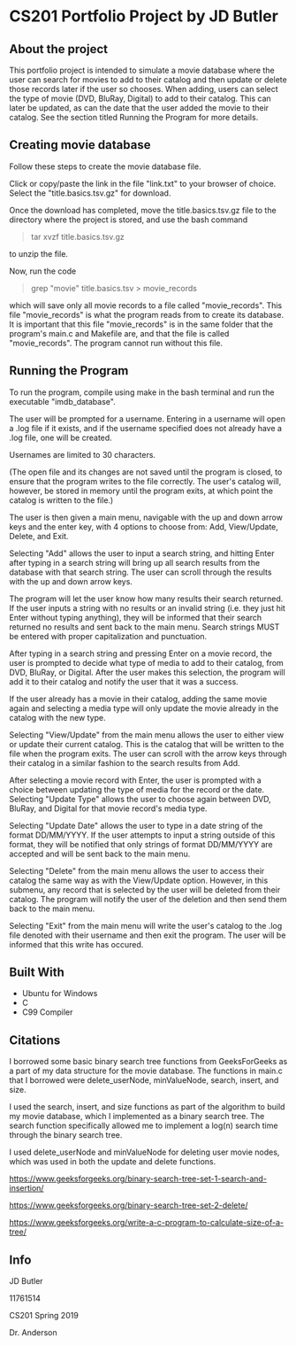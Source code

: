 # CS201 Portfolio Project by JD Butler
## About the project

This portfolio project is intended to simulate a movie database where the user can search for movies to add to their catalog 
and then update or delete those records later if the user so chooses. When adding, users can select the type of movie (DVD, BluRay, Digital)
to add to their catalog. This can later be updated, as can the date that the user added the movie to their catalog. See the section titled Running the Program for more details.

## Creating movie database
Follow these steps to create the movie database file.

Click or copy/paste the link in the file "link.txt" to your browser of choice. Select the "title.basics.tsv.gz" for download.

Once the download has completed, move the title.basics.tsv.gz file to the directory where the project is stored, and use the bash command 
>tar xvzf title.basics.tsv.gz

to unzip the file.

Now, run the code
>grep "movie" title.basics.tsv > movie_records 

which will save only all movie records to a file called "movie_records". This file "movie_records" is what the program reads from to create its database. It is important that
this file "movie_records" is in the same folder that the program's main.c and Makefile are, and that the file is called "movie_records". The program cannot run without this file.

## Running the Program
To run the program, compile using make in the bash terminal and run the executable "imdb_database".

The user will be prompted for a username. Entering in a username will open a .log file if it exists, 
and if the username specified does not already have a .log file, one will be created. 

Usernames are limited to 30 characters.

(The open file and its changes are not saved until the program is closed, to ensure that the program writes to the file correctly. The user's catalog
will, however, be stored in memory until the program exits, at which point the catalog is written to the file.)

The user is then given a main menu, navigable with the up and down arrow keys and the enter key, with 4 options to choose from: Add, View/Update, Delete, and Exit.

Selecting "Add" allows the user to input a search string, and hitting Enter after typing in a search string will bring up all search results from the database with that search string.
The user can scroll through the results with the up and down arrow keys. 

The program will let the user know how many results their search returned.
If the user inputs a string with no results or an invalid string (i.e. they just hit Enter without typing anything), they will be informed that their search returned no results
and sent back to the main menu. Search strings MUST be entered with proper capitalization and punctuation.

After typing in a search string and pressing Enter on a movie record, the user is prompted to decide what type of media to add to their catalog, from DVD, BluRay, or Digital.
After the user makes this selection, the program will add it to their catalog and notify the user that it was a success. 

If the user already has a movie in their catalog,
adding the same movie again and selecting a media type will only update the movie already in the catalog with the new type.

Selecting "View/Update" from the main menu allows the user to either view or update their current catalog. This is the catalog that will be written to the file when the program exits.
The user can scroll with the arrow keys through their catalog in a similar fashion to the search results from Add. 

After selecting a movie record with Enter, the user is prompted
with a choice between updating the type of media for the record or the date. Selecting "Update Type" allows the user to choose again between DVD, BluRay, and Digital for that 
movie record's media type.

Selecting "Update Date" allows the user to type in a date string of the format DD/MM/YYYY. If the user attempts to input a string outside of this format, they will be notified
that only strings of format DD/MM/YYYY are accepted and will be sent back to the main menu.

Selecting "Delete" from the main menu allows the user to access their catalog the same way as with the View/Update option. However, in this submenu, any record that is selected 
by the user will be deleted from their catalog. The program will notify the user of the deletion and then send them back to the main menu.

Selecting "Exit" from the main menu will write the user's catalog to the .log file denoted with their username and then exit the program.
The user will be informed that this write has occured.

## Built With
- Ubuntu for Windows
- C
- C99 Compiler

## Citations
I borrowed some basic binary search tree functions from GeeksForGeeks as a part of my data structure for the movie database. The functions 
in main.c that I borrowed were delete_userNode, minValueNode, search, insert, and size.

I used the search, insert, and size functions as part of the algorithm to build my movie database, which I implemented as a binary search tree. The search function specifically
allowed me to implement a log(n) search time through the binary search tree. 

I used delete_userNode and minValueNode for deleting user movie nodes, which was used in both the update and delete functions.

https://www.geeksforgeeks.org/binary-search-tree-set-1-search-and-insertion/ 

https://www.geeksforgeeks.org/binary-search-tree-set-2-delete/

https://www.geeksforgeeks.org/write-a-c-program-to-calculate-size-of-a-tree/

## Info
JD Butler

11761514

CS201 Spring 2019

Dr. Anderson
